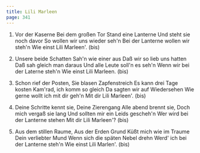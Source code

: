 ```yaml
---
title: Lili Marleen
page: 341
---  
```



1. Vor der Kaserne
Bei dem großen Tor
Stand eine Lanterne
Und steht sie noch davor
So wollen wir uns wieder seh'n
Bei der Lanterne wollen wir steh'n
Wie einst Lili Marleen'. (bis)


2. Unsere beide Schatten
Sah'n wie einer aus
Daß wir so lieb uns hatten
Daß sah gleich man daraus
Und alle Leute soll'n es seh'n
Wenn wir bei der Laterne steh'n
Wie einst Lili Marleen. (bis)


3. Schon rief der Posten,
Sie blasen Zapfenstreich
Es kann drei Tage kosten
Kam'rad, ich komm so gleich
Da sagten wir auf Wiedersehen
Wie gerne wollt ich mit dir geh'n
Mit dir Lili Marleen'. (bis)


4. Deine Schritte kennt sie,
Deine Zierengang
Alle abend brennt sie,
Doch mich vergaß sie lang
Und sollten mir ein Leids gescheh'n
Wer wird bei der Lanterne stehen
Mit dir Lili Marleen'? (bis)


5. Aus dem stillen Raume,
Aus der Erden Grund
Küßt mich wie im Traume
Dein verliebter Mund
Wenn sich die späten Nebel drehn
Werd' ich bei der Lanterne steh'n
Wie einst Lili Marlen'. (bis)